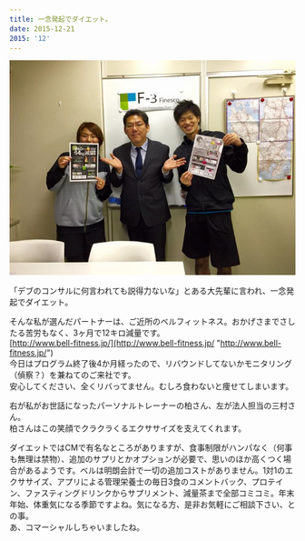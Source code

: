 ```yaml
---
title: 一念発起でダイエット。
date: 2015-12-21
2015: '12'
---
```



![画像](/images/uploads/20151222blog_orig.jpg)

  
​「デブのコンサルに何言われても説得力ないな」とある大先輩に言われ、一念発起でダイエット。  
  
そんな私が選んだパートナーは、ご近所のベルフィットネス。おかげさまでさしたる苦労もなく、3ヶ月で12キロ減量です。  
[http://www.bell-fitness.jp/](http://www.bell-fitness.jp/ "http://www.bell-fitness.jp/")  
今日はプログラム終了後4か月経ったので、リバウンドしてないかモニタリング（偵察？）を兼ねてのご来社です。  
安心してください、全くリバってません。むしろ食わないと痩せてしまいます。  
  
右が私がお世話になったパーソナルトレーナーの柏さん、左が法人担当の三村さん。  
柏さんはこの笑顔でクラクラくるエクササイズを支えてくれます。  
  
ダイエットではCMで有名なところがありますが、食事制限がハンパなく（何事も無理は禁物）、追加のサプリとかオプションが必要で、思いのほか高くつく場合があるようです。ベルは明朗会計で一切の追加コストがありません。1対1のエクササイズ、アプリによる管理栄養士の毎日3食のコメントバック、プロテイン、ファスティングドリンクからサプリメント、減量茶まで全部コミコミ。年末年始、体重気になる季節ですよね。気になる方、是非お気軽にご相談下さい、との事。  
あ、コマーシャルしちゃいましたね。